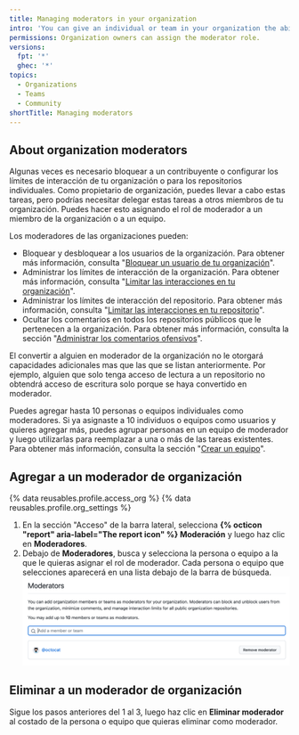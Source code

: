 ```yaml
---
title: Managing moderators in your organization
intro: 'You can give an individual or team in your organization the ability to block and limit access, by assigning them to the moderator role.'
permissions: Organization owners can assign the moderator role.
versions:
  fpt: '*'
  ghec: '*'
topics:
  - Organizations
  - Teams
  - Community
shortTitle: Managing moderators
---
```


## About organization moderators

Algunas veces es necesario bloquear a un contribuyente o configurar los límites de interacción de tu organización o para los repositorios individuales. Como propietario de organización, puedes llevar a cabo estas tareas, pero podrías necesitar delegar estas tareas a otros miembros de tu organización. Puedes hacer esto asignando el rol de moderador a un miembro de la organización o a un equipo.

Los moderadores de las organizaciones pueden:
* Bloquear y desbloquear a los usuarios de la organización. Para obtener más información, consulta "[Bloquear un usuario de tu organización](/communities/maintaining-your-safety-on-github/blocking-a-user-from-your-organization)".
* Administrar los límites de interacción de la organización. Para obtener más información, consulta "[Limitar las interacciones en tu organización](/communities/moderating-comments-and-conversations/limiting-interactions-in-your-organization)".
* Administrar los límites de interacción del repositorio. Para obtener más información, consulta "[Limitar las interacciones en tu repositorio](/communities/moderating-comments-and-conversations/limiting-interactions-in-your-repository)".
* Ocultar los comentarios en todos los repositorios públicos que le pertenecen a la organización. Para obtener más información, consulta la sección "[Administrar los comentarios ofensivos](/communities/moderating-comments-and-conversations/managing-disruptive-comments)".

El convertir a alguien en moderador de la organización no le otorgará capacidades adicionales mas que las que se listan anteriormente. Por ejemplo, alguien que solo tenga acceso de lectura a un repositorio no obtendrá acceso de escritura solo porque se haya convertido en moderador.

Puedes agregar hasta 10 personas o equipos individuales como moderadores. Si ya asignaste a 10 individuos o equipos como usuarios y quieres agregar más, puedes agrupar personas en un equipo de moderador y luego utilizarlas para reemplazar a una o más de las tareas existentes. Para obtener más información, consulta la sección "[Crear un equipo](/organizations/organizing-members-into-teams/creating-a-team)".

## Agregar a un moderador de organización

{% data reusables.profile.access_org %}
{% data reusables.profile.org_settings %}
1. En la sección "Acceso" de la barra lateral, selecciona **{% octicon "report" aria-label="The report icon" %} Moderación** y luego haz clic en **Moderadores**.
1. Debajo de **Moderadores**, busca y selecciona la persona o equipo a la que le quieras asignar el rol de moderador. Cada persona o equipo que selecciones aparecerá en una lista debajo de la barra de búsqueda. ![El campo y lista de búsqueda de moderadores](/assets/images/help/organizations/add-moderators.png)


## Eliminar a un moderador de organización

Sigue los pasos anteriores del 1 al 3, luego haz clic en **Eliminar moderador** al costado de la persona o equipo que quieras eliminar como moderador.
